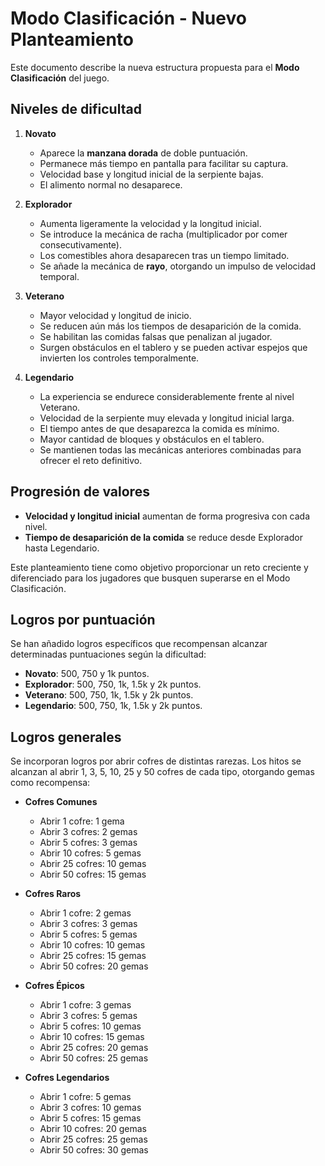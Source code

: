 # Modo Clasificación - Nuevo Planteamiento

Este documento describe la nueva estructura propuesta para el **Modo Clasificación** del juego.

## Niveles de dificultad

1. **Novato**
   - Aparece la **manzana dorada** de doble puntuación.
   - Permanece más tiempo en pantalla para facilitar su captura.
   - Velocidad base y longitud inicial de la serpiente bajas.
   - El alimento normal no desaparece.

2. **Explorador**
   - Aumenta ligeramente la velocidad y la longitud inicial.
   - Se introduce la mecánica de racha (multiplicador por comer consecutivamente).
   - Los comestibles ahora desaparecen tras un tiempo limitado.
   - Se añade la mecánica de **rayo**, otorgando un impulso de velocidad temporal.

3. **Veterano**
   - Mayor velocidad y longitud de inicio.
   - Se reducen aún más los tiempos de desaparición de la comida.
   - Se habilitan las comidas falsas que penalizan al jugador.
   - Surgen obstáculos en el tablero y se pueden activar espejos que invierten los controles temporalmente.

4. **Legendario**
   - La experiencia se endurece considerablemente frente al nivel Veterano.
   - Velocidad de la serpiente muy elevada y longitud inicial larga.
   - El tiempo antes de que desaparezca la comida es mínimo.
   - Mayor cantidad de bloques y obstáculos en el tablero.
   - Se mantienen todas las mecánicas anteriores combinadas para ofrecer el reto definitivo.

## Progresión de valores

- **Velocidad y longitud inicial** aumentan de forma progresiva con cada nivel.
- **Tiempo de desaparición de la comida** se reduce desde Explorador hasta Legendario.

Este planteamiento tiene como objetivo proporcionar un reto creciente y diferenciado para los jugadores que busquen superarse en el Modo Clasificación.

## Logros por puntuación

Se han añadido logros específicos que recompensan alcanzar determinadas puntuaciones según la dificultad:

- **Novato**: 500, 750 y 1k puntos.
- **Explorador**: 500, 750, 1k, 1.5k y 2k puntos.
- **Veterano**: 500, 750, 1k, 1.5k y 2k puntos.
- **Legendario**: 500, 750, 1k, 1.5k y 2k puntos.

## Logros generales

Se incorporan logros por abrir cofres de distintas rarezas. Los hitos se alcanzan al abrir 1, 3, 5, 10, 25 y 50 cofres de cada tipo, otorgando gemas como recompensa:

- **Cofres Comunes**
  - Abrir 1 cofre: 1 gema
  - Abrir 3 cofres: 2 gemas
  - Abrir 5 cofres: 3 gemas
  - Abrir 10 cofres: 5 gemas
  - Abrir 25 cofres: 10 gemas
  - Abrir 50 cofres: 15 gemas

- **Cofres Raros**
  - Abrir 1 cofre: 2 gemas
  - Abrir 3 cofres: 3 gemas
  - Abrir 5 cofres: 5 gemas
  - Abrir 10 cofres: 10 gemas
  - Abrir 25 cofres: 15 gemas
  - Abrir 50 cofres: 20 gemas

- **Cofres Épicos**
  - Abrir 1 cofre: 3 gemas
  - Abrir 3 cofres: 5 gemas
  - Abrir 5 cofres: 10 gemas
  - Abrir 10 cofres: 15 gemas
  - Abrir 25 cofres: 20 gemas
  - Abrir 50 cofres: 25 gemas

- **Cofres Legendarios**
  - Abrir 1 cofre: 5 gemas
  - Abrir 3 cofres: 10 gemas
  - Abrir 5 cofres: 15 gemas
  - Abrir 10 cofres: 20 gemas
  - Abrir 25 cofres: 25 gemas
  - Abrir 50 cofres: 30 gemas
